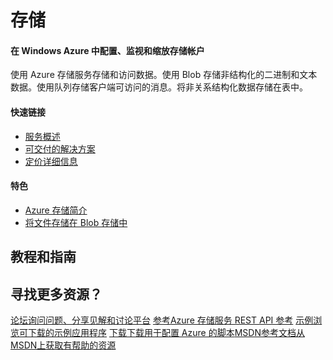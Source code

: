 <h1>存储</h1>
<div class="wa-spacer wa-spacer-6down">
<h4>在 Windows Azure 中配置、监视和缩放存储帐户</h4>
<p>使用 Azure 存储服务存储和访问数据。使用 Blob 存储非结构化的二进制和文本数据。使用队列存储客户端可访问的消息。将非关系结构化数据存储在表中。</p>
<h4>快速链接</h4>
<ul class="wa-linkList">
<li><a href="/zh-cn/manage/services/storage/" class="wa-arrowLink-light">服务概述</a></li>
<li><a href="/zh-cn/solutions/data-management/" class="wa-arrowLink-light">可交付的解决方案</a></li>
<li><a href="/zh-cn/pricing/details/storage/" class="wa-arrowLink-light">定价详细信息</a></li>
</ul>
</div>
<div class="wa-spacer wa-spacer-asideLight wa-spacer-4down">
<h4>特色</h4>
<ul class="wa-iconList">
<li><a href="/zh-cn/documentation/articles/storage-introduction/"> Azure 存储简介</a></li>
  <li style="display:none"><a href="/zh-cn/documentation/articles/storage-dotnet-how-to-use-files/"> 通过文件存储创建 SMB 文件共享</a></li>
<li><a href="/zh-cn/documentation/articles/storage-dotnet-how-to-use-blobs/"> 将文件存储在 Blob 存储中</a></li>
  <li style="display:none"><a href="/zh-cn/documentation/articles/storage-monitoring-diagnosing-troubleshooting/"> 对存储进行监视、诊断和故障排除</a></li></ul>
</div>
<div class="section s2 tutorials">
<h2>教程和指南</h2>

  <div style="display:none" class="selector-wrap">
<div class="horizontal-option-selector tutorial-lang-selector">
<ul class="wa-tabs wa-tabsBlock" data-tab-panel="tab-panel" data-control="tabs">
<li><a class="wa-tab active" data-id="1" data-slug="net">.NET</a></li>
<li><a class="wa-tab" data-id="2" data-slug="node">Node.js</a></li>
<li><a class="wa-tab" data-id="3" data-slug="java">Java</a></li>
<li><a class="wa-tab" data-id="4" data-slug="php">PHP</a></li>
<li><a class="wa-tab" data-id="6" data-slug="ruby">Ruby</a></li>
<li><a class="wa-tab" data-id="5" data-slug="python">Python</a></li>
</ul>
<div class="paragraph-toggle"><span class="less selected">更少</span> <span class="more">更多</span></div>
</div>

<p> </p>
<h3 class="light-font">探究</h3>
<div data-tab-panel-id="tab-panel" class="wa-tabs-container">
<div class="article-group dotnet active">
<h4><a href="/zh-cn/documentation/articles/storage-introduction/">Azure 存储简介</a></h4>
<p>详细了解 Azure 存储的优势。</p>
<h4><a href="/zh-cn/documentation/articles/storage-whatis-account/">什么是存储帐户？</a></h4>
<p>了解 Azure 存储帐户的功能，包括复制、身份验证、度量和日志记录。</p>
<h4><a href="/zh-cn/documentation/articles/storage-dotnet-how-to-use-blobs/">将文件存储在 Blob 存储中</a></h4>
<p>以编程方式使用 Azure Blob 服务上载和下载 Blob、在容器中列出 Blob 和执行其他常见方案。</p>
<h4><a href="/zh-cn/documentation/articles/storage-dotnet-how-to-use-tables/">使用表存储来存储结构化数据</a></h4>
<p>以编程方式使用 Azure 表服务创建表、建立分区、添加数据和查询数据。</p>
<h4><a href="/zh-cn/documentation/articles/storage-dotnet-how-to-use-queues/">使用队列存储来可靠存储和访问消息</a></h4>
<p>使用 Azure 队列服务创建队列、将消息插入队列中以及读取和处理消息。</p>
  <h4 style="display:none"><a href="/zh-cn/documentation/articles/storage-dotnet-how-to-use-files/">通过文件存储在 Azure 中创建一个 SMB 文件</a></h4>
<p>就像桌面应用程序会安装一个典型的 SMB 共享一样，在 Azure 虚拟机或云服务中运行的应用程序可安装一个文件存储共享来访问文件数据。在本教程中了解使用文件存储的基础知识。</p>
  <div style="display:none" class="horz-rule"></div>
  <h3 style="display:none" class="light-font">计划</h3>
  <h4 style="display:none"><a href="/zh-cn/documentation/articles/cloud-services-dotnet-multi-tier-app-storage-1-overview/">使用表、队列和 Blob 创建 .NET 多层应用程序</a></h4>
  <p style="display:none">创建使用表、队列和 Blob 的多层 ASP.NET MVC 4 Web 应用程序。将应用程序部署到 Azure 云服务。</p>
<h4><a href="/zh-cn/documentation/articles/azure-subscription-service-limits/">Azure 订阅和服务限制、配额和约束条件</a></h4>
<p>了解订阅、Web Workers、虚拟机、网络、存储以及 SQL 数据库最常见的 Microsoft Azure 限制。</p>
<div class="horz-rule"></div>
<h3 class="light-font">开发</h3>
<h4><a href="/zh-cn/documentation/articles/storage-use-store-apps/">如何在 Windows 应用商店应用程序中使用 Azure 存储</a></h4>
<p>使用 Azure Blob、队列和表可为 Windows 应用商店应用程序存储数据。</p>
<h4><a href="/zh-cn/documentation/articles/storage-dotnet-shared-access-signature-part-1/">如何使用共享访问签名授予对存储资源的访问权限</a></h4>
<p>了解如何使用共享访问签名来授予对您的存储帐户中的 Blob、队列和表的受限访问权限。本教程的<a href="/zh-cn/documentation/articles/storage-dotnet-shared-access-signature-part-1/">第 1 部分</a>说明了共享访问签名的重要概念并提供了最佳实践。<a href="/zh-cn/manage/services/storage/net/shared-access-signature-part-2/">第 2 部分</a>将逐步引导您完成为 Blob 资源生成共享访问签名的过程，然后演示如何从客户端应用程序使用这些签名。</p>
<div class="horz-rule"></div>
<h3 class="light-font">管理</h3>
<h4><a href="/zh-cn/documentation/articles/storage-create-storage-account/">创建存储帐户</a></h4>
<p>创建存储帐户，以便您能使用 Azure Blob、表和队列服务。</p>
<h4><a href="/zh-cn/documentation/articles/storage-manage-storage-account/">管理存储帐户</a></h4>
<p>管理如何复制存储帐户，查看、复制和重新生成存储访问密钥以及删除存储帐户。</p>
<h4><a href="/zh-cn/documentation/articles/storage-monitor-storage-account/">监视存储帐户</a></h4>
<p>在管理门户中自定义对存储帐户的监视，并配置日志记录以进行深入的故障排除。</p>
  <h4 style="display:none"><a href="/zh-cn/documentation/articles/storage-monitoring-diagnosing-troubleshooting/">对 Azure 存储进行监视、诊断和故障排除</a></h4>
  <p style="display:none">了解如何使用诸如存储分析、客户端日志记录之类的功能以及其他第三方工具来查明、诊断并解决您的解决方案中与 Azure 存储相关的问题。</p>
  <h4 style="display:none"><a href="/zh-cn/documentation/articles/storage-use-azcopy/">AZCopy 实用程序入门</a></h4>
  <p style="display:none">了解如何使用 AzCopy，AzCopy 是一个便捷的命令行实用程序，用于将操作上载、下载和复制到 Azure 存储中。</p>
<h4><a href="/zh-cn/documentation/articles/storage-custom-domain-name/">配置自定义域名</a></h4>
<p>配置自定义域以便访问 Azure 存储帐户中的 Blob 数据。</p>

  <h4 style="display:none"><a href="/zh-cn/documentation/articles/storage-import-export-service/">使用 Azure 导入/导出服务可将数据传输到 Blob 存储中</a></h4>
  <p style="display:none">Azure 导入/导出服务可高效地将大量文件数据传输到 Azure Blob 存储中，以及从 Blob 存储传输到您的本地安装中。</p>
</div>
<div class="article-group nodejs">
<h4><a href="/zh-cn/documentation/articles/storage-introduction/">Azure 存储简介</a></h4>
<p>详细了解 Azure 存储的优势。</p>
<h4><a href="/zh-cn/documentation/articles/storage-whatis-account/">什么是存储帐户？</a></h4>
<p>了解 Azure 存储帐户的功能，包括复制、身份验证、度量和日志记录。</p>
<h4><a href="/zh-cn/documentation/articles/storage-nodejs-how-to-use-blob-storage/">使用 Blob 服务管理文件数据</a></h4>
<p>以编程方式使用 Azure Blob 服务上载和下载 Blob、在容器中列出 Blob 和执行其他常见方案。</p>
<h4><a href="/zh-cn/documentation/articles/storage-nodejs-how-to-use-table-storage/">使用表存储来存储结构化数据</a></h4>
<p>以编程方式使用 Azure 表服务创建表、建立分区、添加数据和查询数据。</p>
<h4><a href="/zh-cn/documentation/articles/storage-nodejs-how-to-use-queues/">使用队列存储来可靠存储和访问消息</a></h4>
<p>使用 Azure 队列服务创建队列、将消息插入队列中以及读取和处理消息。</p>
<h4><a href="/zh-cn/documentation/articles/storage-nodejs-use-table-storage-web-site/">使用表服务创建任务管理应用程序</a></h4>
<p>创建允许创建、检索和完成任务的 Node.js 应用程序。使用表服务来存储和访问 Azure 上托管的应用程序中的数据。</p>

<div class="horz-rule"></div>
<h3 class="light-font">计划</h3>
<h4><a href="/zh-cn/documentation/articles/azure-subscription-service-limits/">Azure 订阅和服务限制、配额和约束条件</a></h4>
<p>了解订阅、Web Workers、虚拟机、网络、存储以及 SQL 数据库最常见的 Microsoft Azure 限制。</p>

<div class="horz-rule"></div>
</div>
</div>
</div>
<div  style="display:none" class="section s3 light-grey video-gallery">
<h2>视频</h2>
<div class="video-wrapper"></div>
<div class="video-blocks">
<div class="vid-block vb1"><a href="http://channel9.msdn.com/Events/Build/2012/4-004/" class="fix-vid"> <span class="thumb"> <span class="triangle"> </span> <span class="play-btn"> </span> </span> <span class="desc">Azure Storage: Building applications that scale</span> </a></div>
<div class="vid-block vb2"><a href="http://channel9.msdn.com/Events/TechEd/NorthAmerica/2013/WAD-B406/" class="fix-vid"> <span class="thumb"> <span class="triangle"> </span> <span class="play-btn"> </span> </span> <span class="desc">Get the most out of Azure Storage</span> </a></div>
<div class="vid-block vb3"><a href="http://channel9.msdn.com/Events/windowsazure/meet2012sf/Windows-Azure-Storage-Introduction/" class="fix-vid"> <span class="thumb"> <span class="triangle"> </span> <span class="play-btn"> </span> </span> <span class="desc">Introduction to Azure Storage</span> </a></div>
<div class="vid-block vb4"><a href="http://channel9.msdn.com/Shows/Visual-Studio-Toolbox/New-Tools-for-Azure-Storage-and-Diagnostics/"> <span class="thumb"> <span class="triangle"> </span> <span class="play-btn"> </span> </span> <span class="desc">New tools for Azure Storage and diagnostics</span> </a></div>
</div>
<a href="/en-us/documentation/videos/index/?services=storage" class="wa-arrowLinkLarge-dark">View more 存储 videos</a></div>
<div class="wa-content">
<h2>寻找更多资源？</h2>
<div class="wa-resourceBlockRow"><a href="http://social.msdn.microsoft.com/Forums/windowsazure/en-US/home?forum=windowsazuredata" class="wa-resourceBlock"><span class="wa-resourceBlock-header">论坛</span>询问问题、分享见解和讨论平台</a> <a href="http://msdn.microsoft.com/en-us/library/dd179355.aspx" class="wa-resourceBlock"><span class="wa-resourceBlock-header">参考</span>Azure 存储服务 REST API 参考</a> <a href="http://code.msdn.microsoft.com/windowsazure" class="wa-resourceBlock"><span class="wa-resourceBlock-header">示例</span>浏览可下载的示例应用程序</a> <a href="/zh-cn/downloads/?sdk=net" class="wa-resourceBlock"><span class="wa-resourceBlock-header">下载</span>下载用于配置 Azure 的脚本</a><a href="http://msdn.microsoft.com/zh-cn/library/gg433040.aspx" class="wa-resourceBlock"><span class="wa-resourceBlock-header">MSDN参考文档</span>从MSDN上获取有帮助的资源</a></div>
</div>

  <div style="display:none" class="wa-content">
<div class="footer-map">
<ul class="social">
<li class="header">社会化</li>
<li class="facebook"><a href="http://go.microsoft.com/fwlink/?LinkId=306390">Facebook</a></li>
<li class="twitter"><a href="http://go.microsoft.com/fwlink/?LinkID=306391">Twitter</a></li>
<li class="rss"><a href="http://azure.microsoft.com/blog/feed/">Rss</a></li>
<li class="newsletter"><a href="http://go.microsoft.com/fwlink/?LinkId=306393">新闻稿</a></li>
</ul>
<ul>
<li class="header"><a href="/zh-cn/">Microsoft Azure</a></li>
<li><a href="/zh-cn/solutions/">功能</a></li>
<li><a href="/zh-cn/services/">服务</a></li>
<li><a href="/zh-cn/regions/">区域</a></li>
<li><a href="/zh-cn/case-studies/">案例研究</a></li>
<li><a href="/zh-cn/pricing/overview/">价格</a></li>
<li><a href="/zh-cn/pricing/calculator/">计算器</a></li>
<li><a href="/zh-cn/documentation/">文档</a></li>
<li><a href="/zh-cn/downloads/?sdk=net">下载</a></li>
<li><a href="/zh-cn/gallery/">库</a></li>
<li><a href="http://windowsazure.cn/zh-cn/">Microsoft Azure (中国)</a></li>
</ul>
<ul>
<li class="header"><a href="http://go.microsoft.com/fwlink/?LinkId=394285">社区</a></li>
<li><a href="/blog/">博客</a></li>
<li><a href="/zh-cn/updates/">服务更新</a></li>
<li><a href="/zh-cn/support/forums/">论坛</a></li>
<li><a href="/zh-cn/community/events/">活动</a><br /><br /></li>
<li class="header"><a href="/zh-cn/support/options/">支持</a></li>
<li><a href="/zh-cn/support/forums/">论坛</a></li>
<li><a href="http://status.azure.com">服务仪表板</a></li>
<li><a href="/zh-cn/support/options/">支持</a></li>
</ul>
<ul>
<li class="header"><a href="https://account.windowsazure.com">帐户</a></li>
<li><a href="https://account.windowsazure.com/subscriptions/">订阅</a></li>
<li><a href="https://account.windowsazure.com/profile/">配置文件</a></li>
<li><a href="/zh-cn/services/preview/">预览功能</a></li>
<li><a href="https://manage.windowsazure.com/">管理门户</a></li>
<li class="header trust-center"><a href="/zh-cn/support/trust-center/">信任中心</a></li>
<li><a href="/zh-cn/support/trust-center/security/">安全性</a></li>
<li><a href="/zh-cn/support/trust-center/privacy/">隐私</a></li>
<li><a href="/zh-cn/support/trust-center/compliance/">合规</a></li>
</ul>
</div>
<div class="footer-bottom">
<ul>
<li class="hello-note">来自西雅图的问候。</li>
<li>
<div class="languages-selector">
<div class="locale-selector"><a class="current-locale">中文(简体) </a>
<div class="locale-selection-panel site-flag site-flag-lang">
<div class="content">
<table border="0" cellspacing="0" class="all-locales" style="border-collapse: collapse;">
<tbody>
<tr>
<td><a href="#" title="English" class="locale-link " data-loc="en-us">English</a></td>
<td><a href="#" title="Čeština" class="locale-link " data-loc="cs-cz">Čeština</a></td>
<td><a href="#" title="Dansk" class="locale-link " data-loc="da-dk">Dansk</a></td>
<td><a href="#" title="Deutsch" class="locale-link " data-loc="de-de">Deutsch</a></td>
</tr>
<tr>
<td><a href="#" title="English (India)" class="locale-link " data-loc="en-in">English (India)</a></td>
<td><a href="#" title="English (UK)" class="locale-link " data-loc="en-gb">English (UK)</a></td>
<td><a href="#" title="Español" class="locale-link " data-loc="es-es">Español</a></td>
<td><a href="#" title="Finnish" class="locale-link " data-loc="fi-fi">Finnish</a></td>
</tr>
<tr>
<td><a href="#" title="Français" class="locale-link " data-loc="fr-fr">Français</a></td>
<td><a href="#" title="Greek" class="locale-link " data-loc="el-gr">Greek</a></td>
<td><a href="#" title="Italiano" class="locale-link " data-loc="it-it">Italiano</a></td>
<td><a href="#" title="Magyar" class="locale-link " data-loc="hu-hu">Magyar</a></td>
</tr>
<tr>
<td><a href="#" title="Nederlands" class="locale-link " data-loc="nl-nl">Nederlands</a></td>
<td><a href="#" title="Norwegian" class="locale-link " data-loc="nb-no">Norwegian</a></td>
<td><a href="#" title="Polski" class="locale-link " data-loc="pl-pl">Polski</a></td>
<td><a href="#" title="Português (BR)" class="locale-link " data-loc="pt-br">Português (BR)</a></td>
</tr>
<tr>
<td><a href="#" title="Português (PT)" class="locale-link " data-loc="pt-pt">Português (PT)</a></td>
<td><a href="#" title="Svenska" class="locale-link " data-loc="sv-se">Svenska</a></td>
<td><a href="#" title="Romanian" class="locale-link " data-loc="ro-ro">Romanian</a></td>
<td><a href="#" title="Türkçe" class="locale-link " data-loc="tr-tr">Türkçe</a></td>
</tr>
<tr>
<td><a href="#" title="Ukrainian" class="locale-link " data-loc="uk-ua">Ukrainian</a></td>
<td><a href="#" title="русский" class="locale-link " data-loc="ru-ru">русский</a></td>
<td><a href="#" title="日本語" class="locale-link " data-loc="ja-jp">日本語</a></td>
<td><a href="#" title="한국어" class="locale-link " data-loc="ko-kr">한국어</a></td>
</tr>
<tr>
<td><a href="#" title="中文(简体)" class="locale-link selected" data-loc="zh-cn">中文(简体)</a></td>
<td><a href="#" title="中文(繁體)" class="locale-link " data-loc="zh-tw">中文(繁體)</a></td>
</tr>
</tbody>
</table>
<div class="arrow"> </div>
</div>
</div>
</div>
</div>
</li>
<li>
<div class="currencies-selector">
<div class="default-currency-selector"><a class="current-default-currency">USD </a>
<div class="currency-selection-panel site-flag site-flag-lang">
<div class="content">
<table border="0" cellspacing="0" class="all-currencies" style="border-collapse: collapse;">
<tbody>
<tr>
<td><a href="#" title="美元 ($)" class="default-currency-link selected" data-curr="USD">美元 ($)</a></td>
<td><a href="#" title="加拿大元 ($)" class="default-currency-link " data-curr="CAD">加拿大元 ($)</a></td>
<td><a href="#" title="英镑 (£)" class="default-currency-link " data-curr="GBP">英镑 (£)</a></td>
<td><a href="#" title="丹麦克朗 (kr)" class="default-currency-link " data-curr="DKK">丹麦克朗 (kr)</a></td>
</tr>
<tr>
<td><a href="#" title="欧元 (€)" class="default-currency-link " data-curr="EUR">欧元 (€)</a></td>
<td><a href="#" title="挪威克朗 (kr)" class="default-currency-link " data-curr="NOK">挪威克朗 (kr)</a></td>
<td><a href="#" title="瑞典克朗 (kr)" class="default-currency-link " data-curr="SEK">瑞典克朗 (kr)</a></td>
<td><a href="#" title="瑞士法郎 (chf)" class="default-currency-link " data-curr="CHF">瑞士法郎 (chf)</a></td>
</tr>
<tr>
<td><a href="#" title="日元 (¥)" class="default-currency-link " data-curr="JPY">日元 (¥)</a></td>
<td><a href="#" title="澳大利亚元 ($)" class="default-currency-link " data-curr="AUD">澳大利亚元 ($)</a></td>
<td><a href="#" title="新西兰元 ($)" class="default-currency-link " data-curr="NZD">新西兰元 ($)</a></td>
<td><a href="#" title="韩元 (₩)" class="default-currency-link " data-curr="KRW">韩元 (₩)</a></td>
</tr>
<tr>
<td><a href="#" title="俄罗斯卢布 (руб)" class="default-currency-link " data-curr="RUB">俄罗斯卢布 (руб)</a></td>
<td><a href="#" title="南非兰特 (R)" class="default-currency-link " data-curr="ZAR">南非兰特 (R)</a></td>
<td><a href="#" title="土耳其里拉 (TL)" class="default-currency-link " data-curr="TRY">土耳其里拉 (TL)</a></td>
<td><a href="#" title="沙特里亚尔 (R)" class="default-currency-link " data-curr="SAR">沙特里亚尔 (R)</a></td>
</tr>
<tr>
<td><a href="#" title="阿根廷比索 ($)" class="default-currency-link " data-curr="ARS">阿根廷比索 ($)</a></td>
<td><a href="#" title="巴西雷亚尔 (R$)" class="default-currency-link " data-curr="BRL">巴西雷亚尔 (R$)</a></td>
<td><a href="#" title="印度卢比 (₹)" class="default-currency-link " data-curr="INR">印度卢比 (₹)</a></td>
<td><a href="#" title="港元 (HK$)" class="default-currency-link " data-curr="HKD">港元 (HK$)</a></td>
</tr>
<tr>
<td><a href="#" title="墨西哥比索 (MXN$)" class="default-currency-link " data-curr="MXN">墨西哥比索 (MXN$)</a></td>
<td><a href="#" title="马来西亚林吉特 ($)" class="default-currency-link " data-curr="MYR">马来西亚林吉特 ($)</a></td>
<td><a href="#" title="印度尼西亚卢比 (Rp)" class="default-currency-link " data-curr="IDR">印度尼西亚卢比 (Rp)</a></td>
<td><a href="#" title="台币 ($)" class="default-currency-link " data-curr="TWD">台币 ($)</a></td>
</tr>
</tbody>
</table>
<div class="arrow"> </div>
</div>
</div>
</div>
</div>
</li>
</ul>
<ul class="legal">
<li class="german-legal" style="display: none;"><a href="http://www.microsoft.com/germany/siteservices/impressum/copyright.mspx?CM=Foot">Nutzungsbedingungen</a></li>
<li class="german-legal" style="display: none;"><a href="http://www.microsoft.com/germany/siteservices/impressum/default.mspx">Impressum</a></li>
<li><a href="http://support.microsoft.com/contactus/?ws=mscom">与我们联系</a></li>
<li><a href="http://go.microsoft.com/fwlink/p/?linkid=222682">商标</a></li>
<li><a href="http://go.microsoft.com/fwlink/p/?linkid=131004">隐私和 Cookie</a></li>
<li class="loc-hide"><a href="http://feedback.azure.com/">反馈</a></li>
</ul>
<div class="footer-copyright"><a href="http://www.microsoft.com" class="logo-microsoft">Microsoft</a> <span>© 2014 Microsoft</span></div>
</div>
</div>
